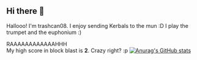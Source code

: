 ## Hi there 👋

Hallooo! I'm trashcan08. I enjoy sending Kerbals to the mun :D
I play the trumpet and the euphonium :)

RAAAAAAAAAAAAHHH \
My high score in block blast is **2**. Crazy right? :p
[![Anurag's GitHub stats](https://github-readme-stats.vercel.app/api?username=trashcan08&show_icons=true&theme=tokyonight&border_radius=10)]()
<!--
**trashcan08/trashcan08** is a ✨ _special_ ✨ repository because its `README.md` (this file) appears on your GitHub profile.

Here are some ideas to get you started:

- 🔭 I’m currently working on ...
- 🌱 I’m currently learning ...
- 👯 I’m looking to collaborate on ...
- 🤔 I’m looking for help with ...
- 💬 Ask me about ...
- 📫 How to reach me: ...
- 😄 Pronouns: ...
- ⚡ Fun fact: ...
-->
